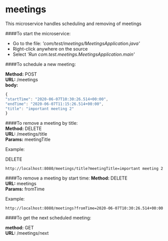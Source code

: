 # meetings

This microservice handles scheduling and removing of meetings

####To start the microservice:
* Go to the file: <i>'com/test/meetings/MeetingsApplication.java'</i><br>
* Right-click anywhere on the source<br>
* Select <i>'Run com.test.meetings.MeetingsApplication.main'</i>


####To schedule a new meeting:<br>

<b>Method:</b> POST<br>
<b>URL:</b> /meetings<br>
<b>body:</b>
```javascript
{
"startTime": "2020-06-07T10:30:26.514+00:00",
"endTime": "2020-06-07T11:15:26.514+00:00",
"title": "important meeting 2"
}
```


####To remove a meeting by title:<br>
<b>Method:</b> DELETE<br>
<b>URL:</b> /meetings/title<br>
<b>Params:</b> meetingTitle<br>

Example: 

DELETE

`http://localhost:8080/meetings/title?meetingTitle=important meeting 2`

####To remove a meeting by start time:
<b>Method:</b> DELETE<br>
<b>URL:</b> meetings<br>
<b>Params:</b> fromTime<br>

Example: 

`http://localhost:8080/meetings?fromTime=2020-06-07T10:30:26.514+00:00`


####To get the next scheduled meeting:

<b>method:</b> GET<br>
<b>URL:</b> /meetings/next<br>


